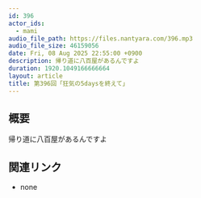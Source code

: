 ```yaml
---
id: 396
actor_ids:
  - mami
audio_file_path: https://files.nantyara.com/396.mp3
audio_file_size: 46159056
date: Fri, 08 Aug 2025 22:55:00 +0900
description: 帰り道に八百屋があるんですよ
duration: 1920.1049166666664
layout: article
title: 第396回「狂気の5daysを終えて」
---
```

## 概要

帰り道に八百屋があるんですよ

## 関連リンク

* none
